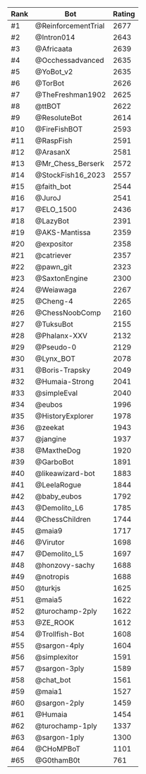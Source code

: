 Rank|Bot|Rating
---|---|---
#1|@ReinforcementTrial|2677
#2|@Intron014|2643
#3|@Africaata|2639
#4|@Occhessadvanced|2635
#5|@YoBot_v2|2635
#6|@TorBot|2626
#7|@TheFreshman1902|2625
#8|@ttBOT|2622
#9|@ResoluteBot|2614
#10|@FireFishBOT|2593
#11|@RaspFish|2591
#12|@ArasanX|2581
#13|@Mr_Chess_Berserk|2572
#14|@StockFish16_2023|2557
#15|@faith_bot|2544
#16|@JuroJ|2541
#17|@ELO_1500|2436
#18|@LazyBot|2391
#19|@AKS-Mantissa|2359
#20|@expositor|2358
#21|@catriever|2357
#22|@pawn_git|2323
#23|@SaxtonEngine|2300
#24|@Weiawaga|2267
#25|@Cheng-4|2265
#26|@ChessNoobComp|2160
#27|@TuksuBot|2155
#28|@Phalanx-XXV|2132
#29|@Pseudo-0|2129
#30|@Lynx_BOT|2078
#31|@Boris-Trapsky|2049
#32|@Humaia-Strong|2041
#33|@simpleEval|2040
#34|@eubos|1996
#35|@HistoryExplorer|1978
#36|@zeekat|1943
#37|@jangine|1937
#38|@MaxtheDog|1920
#39|@GarboBot|1891
#40|@likeawizard-bot|1883
#41|@LeelaRogue|1844
#42|@baby_eubos|1792
#43|@Demolito_L6|1785
#44|@ChessChildren|1744
#45|@maia9|1717
#46|@Virutor|1698
#47|@Demolito_L5|1697
#48|@honzovy-sachy|1688
#49|@notropis|1688
#50|@turkjs|1625
#51|@maia5|1622
#52|@turochamp-2ply|1622
#53|@ZE_ROOK|1612
#54|@Trollfish-Bot|1608
#55|@sargon-4ply|1604
#56|@simplexitor|1591
#57|@sargon-3ply|1589
#58|@chat_bot|1561
#59|@maia1|1527
#60|@sargon-2ply|1459
#61|@Humaia|1454
#62|@turochamp-1ply|1337
#63|@sargon-1ply|1300
#64|@CHoMPBoT|1101
#65|@G0thamB0t|761
